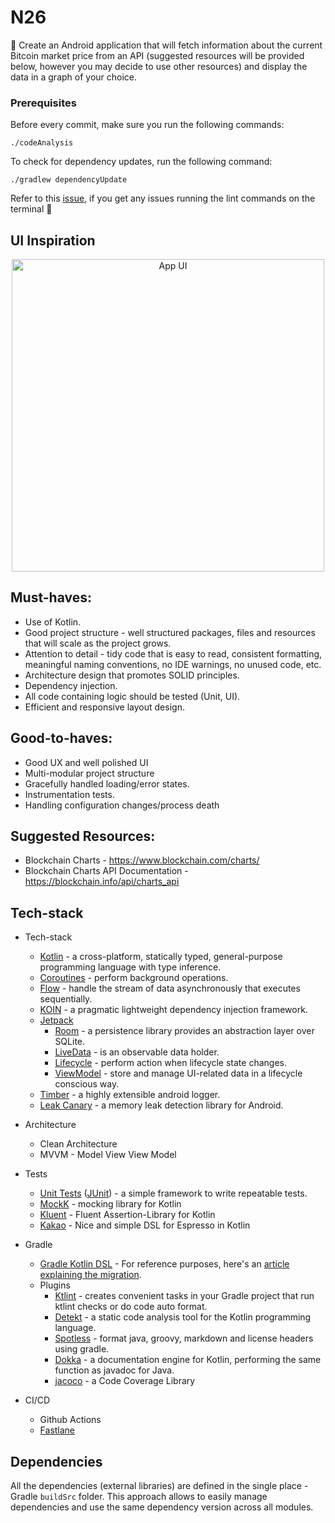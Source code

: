 # N26

👀 Create an Android application that will fetch information about the current Bitcoin market price from an API (suggested resources will be provided below, however you may decide to use other resources) and display the data in a graph of your choice.

### Prerequisites

Before every commit, make sure you run the following commands:

```shell script
./codeAnalysis
```

To check for dependency updates, run the following command:

```shell script
./gradlew dependencyUpdate
```

Refer to this [issue](https://github.com/gradle/gradle/issues/10248), if you get any issues running the lint commands on the terminal :rocket:

## UI Inspiration

<p align="center">
  <img src="https://github.com/jumaallan/n26/blob/master/Screenshot%202021-03-25%20at%2018.13.42.png" width="500" alt="App UI">
</p>

## Must-haves:

* Use of Kotlin.
* Good project structure - well structured packages, files and resources that will scale as the project grows.
* Attention to detail - tidy code that is easy to read, consistent formatting, meaningful naming conventions, no IDE warnings, no unused code, etc.
* Architecture design that promotes SOLID principles.
* Dependency injection.
* All code containing logic should be tested (Unit, UI).
* Efficient and responsive layout design.

## Good-to-haves:
* Good UX and well polished UI
* Multi-modular project structure
* Gracefully handled loading/error states.
* Instrumentation tests.
* Handling configuration changes/process death

## Suggested Resources:

* Blockchain Charts - https://www.blockchain.com/charts/
* Blockchain Charts API Documentation - https://blockchain.info/api/charts_api


## Tech-stack

* Tech-stack
    * [Kotlin](https://kotlinlang.org/) - a cross-platform, statically typed, general-purpose programming language with type inference.
    * [Coroutines](https://kotlinlang.org/docs/reference/coroutines-overview.html) - perform background operations.
    * [Flow](https://kotlinlang.org/docs/reference/coroutines/flow.html) - handle the stream of data asynchronously that executes sequentially.
    * [KOIN](https://insert-koin.io/) - a pragmatic lightweight dependency injection framework.
    * [Jetpack](https://developer.android.com/jetpack)
        * [Room](https://developer.android.com/topic/libraries/architecture/room) - a persistence library provides an abstraction layer over SQLite.
        * [LiveData](https://developer.android.com/topic/libraries/architecture/livedata) - is an observable data holder.
        * [Lifecycle](https://developer.android.com/topic/libraries/architecture/lifecycle) - perform action when lifecycle state changes.
        * [ViewModel](https://developer.android.com/topic/libraries/architecture/viewmodel) - store and manage UI-related data in a lifecycle conscious way.
    * [Timber](https://github.com/JakeWharton/timber) - a highly extensible android logger.
    * [Leak Canary](https://github.com/square/leakcanary) - a memory leak detection library for Android.

* Architecture
    * Clean Architecture
    * MVVM - Model View View Model
* Tests
    * [Unit Tests](https://en.wikipedia.org/wiki/Unit_testing) ([JUnit](https://junit.org/junit4/)) - a simple framework to write repeatable tests.
    * [MockK](https://github.com/mockk) - mocking library for Kotlin
    * [Kluent](https://github.com/MarkusAmshove/Kluent) - Fluent Assertion-Library for Kotlin
    * [Kakao](https://github.com/agoda-com/Kakao) - Nice and simple DSL for Espresso in Kotlin
* Gradle
    * [Gradle Kotlin DSL](https://docs.gradle.org/current/userguide/kotlin_dsl.html) - For reference purposes, here's an [article explaining the migration](https://medium.com/@evanschepsiror/migrating-to-kotlin-dsl-4ee0d6d5c977).
    * Plugins
        * [Ktlint](https://github.com/JLLeitschuh/ktlint-gradle) - creates convenient tasks in your Gradle project that run ktlint checks or do code auto format.
        * [Detekt](https://github.com/detekt/detekt) - a static code analysis tool for the Kotlin programming language.
        * [Spotless](https://github.com/diffplug/spotless) - format java, groovy, markdown and license headers using gradle.
        * [Dokka](https://github.com/Kotlin/dokka) - a documentation engine for Kotlin, performing the same function as javadoc for Java.
        * [jacoco](https://github.com/jacoco/jacoco) - a Code Coverage Library
* CI/CD
    * Github Actions
    * [Fastlane](https://fastlane.tools)


## Dependencies

All the dependencies (external libraries) are defined in the single place - Gradle `buildSrc` folder. This approach allows to easily manage dependencies and use the same dependency version across all modules.
